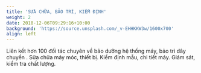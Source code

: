 ```yaml
---
title: 'SỬA CHỮA, BẢO TRÌ, KIỂM ĐỊNH'
weight: 2
date: 2018-12-06T09:29:16+10:00
background: 'https://source.unsplash.com/_v-EHHKKW3w/1600x700'
align: left
---
```


Liên kết hơn 100 đối tác chuyên về bảo dưỡng hệ thống máy, bảo trì dây chuyền .
Sữa chữa máy móc, thiết bị.
Kiểm định mẫu, chi tiết máy.
Giám sát, kiểm tra chất lượng.
